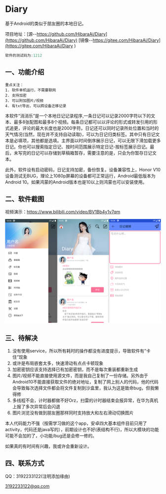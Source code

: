 # Diary
基于Android的类似于朋友圈的本地日记。

项目地址：[源--https://github.com/HibaraAi/Diary](https://github.com/HibaraAi/Diary)  [镜像--https://gitee.com/HibaraAi/Diary](https://gitee.com/HibaraAi/Diary )

```java
软件的测试码为:1212
```



## 一、功能介绍

```
重点关注：
1. 软件单机运行，不需要联网
2. 支持加密
3. 可以附加图片/视频
4. 有txt导出，可以跨设备迁移记录
```



本软件“消消乐”是一个本地日记记录程序,一条日记可以记录2000字符以下的文本、最多8张配图和最多8个视频。每条日记都可以以评论的形式或转发引用的形式追更，评论的最大长度也是2000字符。日记还可以同时记录所处位置和当时的天气情况(当然，现在并不支持自动读取)，可以为日记归类标签。其中只有日记文本是必填项，其他都是选填。主界面以时间倒序展示日记，可以无限下滑加载更多日记。你也可以搜索指定日记、按时间范围展示特定日记-按标签展示日记。最后，未写完的日记可以存储到草稿箱暂存，需要注意的是，只会为你暂存日记文本。

此外，软件设有启动密码，日记支持加密，备份恢复。设备兼容性上，Honor V10设备测试无BUG，理论上1080p屏幕的设备都可正常运行，Android最低版本为Android 10。如果鸿蒙的Android版本也是10以上则鸿蒙也可以安装使用。

## 二、软件截图

视频演示：https://www.bilibili.com/video/BV1Bb4y1v7qm

![软件截图](img/01.png)

## 三、待解决

1. 没有使用service，所以所有耗时的操作都没有进度提示，导致软件有“卡住”现象
2. 或许是布局嵌套太多，快速滑动有点点卡顿现象
3. 加密密钥应该支持选择已有加密密钥，而不是每次重装都重新生成
4. 图片/视频不能直接使用源文件，而是我自己复制了一份存储。另外由于Android10不能直接获取文件的绝对地址，复制了网上别人的代码，他的代码会导致每次选择文件都会将文件复制到沙盒里，我认为这是致命bug，但我懒得修
5. 多线程不会，计时器都做不好Orz，扫雷的计时器结束会报异常，在华为真机上报了多次异常后会闪退
6. 图片浏览没有做到朋友圈那样同时支持放大和左右滑动切换图片

本人代码能力不强（按需学习做的这个app，安卓四大基本组件目前只用了activity，代码还是java写的），前期设计也不好(表结构不行)，所以大模块的功能可能不会加的了，小功能/bug还是会修一修的。

如果真的有时间有兴趣，我或许会重新设计。

## 四、联系方式

QQ：3192233122(注明添加缘由)

3192233122@qq.com

